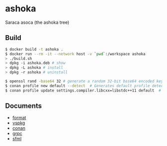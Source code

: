 # ashoka

Saraca asoca (the ashoka tree)

## Build

```bash
$ docker build -t ashoka .
$ docker run --rm -it --network host -v `pwd`:/workspace ashoka
> ./build.sh
> dpkg -i ashoka.deb # show
> dpkg -L ashoka # install
> dpkg -r ashoka # uninstall
```

```bash
$ openssl rand -base64 32 # generate a random 32-bit base64 encoded key
$ conan profile new default --detect  # Generates default profile detecting GCC and sets old ABI
$ conan profile update settings.compiler.libcxx=libstdc++11 default  # Sets libcxx to C++11 ABI
```

## Documents

- [format](https://www.cs.uic.edu/~jbell/CourseNotes/C_Programming/DataTypesSummary.pdf)
- [vspkg](https://github.com/microsoft/vcpkg)
- [conan](https://conan.io/center/)
- [grpc](https://grpc.io/docs/languages/cpp/quickstart/)
- [sfml](https://www.sfml-dev.org/index.php)

